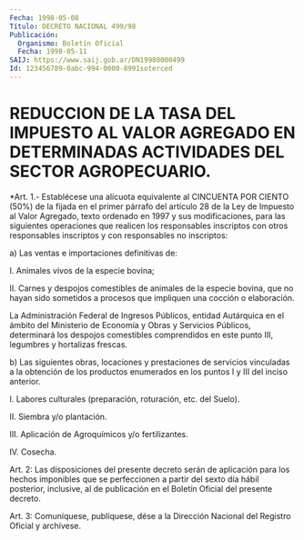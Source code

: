 ```yaml
---
Fecha: 1998-05-08
Título: DECRETO NACIONAL 499/98
Publicación:
  Organismo: Boletín Oficial
  Fecha: 1998-05-11
SAIJ: https://www.saij.gob.ar/DN19980000499
Id: 123456789-0abc-994-0000-8991soterced
---
```

# REDUCCION DE LA TASA DEL IMPUESTO AL VALOR AGREGADO EN DETERMINADAS ACTIVIDADES DEL SECTOR AGROPECUARIO.

<a id="1"></a>
*Art. 1.- Establécese una alícuota equivalente  al CINCUENTA POR CIENTO (50%) de la fijada en el primer párrafo del artículo  28 de la Ley de Impuesto al Valor Agregado, texto ordenado en 1997 y sus modificaciones, para las siguientes operaciones que realicen los responsables inscriptos con otros responsables inscriptos y con responsables no inscriptos:

a) Las ventas e importaciones definitivas de:

I. Animales vivos de la especie bovina;

II. Carnes y despojos comestibles de animales de la especie bovina, que no hayan sido sometidos a procesos que impliquen una cocción o elaboración.

La Administración Federal de Ingresos Públicos, entidad Autárquica en el ámbito del Ministerio de Economía y Obras y Servicios Públicos, determinará los despojos comestibles comprendidos en este punto III, legumbres y hortalizas frescas.

b) Las siguientes obras, locaciones y prestaciones de servicios vinculadas a la obtención de los productos enumerados en los puntos I y III del inciso anterior.

I. Labores culturales (preparación, roturación, etc. del Suelo).

II. Siembra y/o plantación.

III. Aplicación de Agroquímicos y/o fertilizantes.

IV. Cosecha.

<a id="2"></a>
Art. 2: Las disposiciones del presente decreto serán de aplicación para los hechos imponibles que se perfeccionen  a  partir del sexto día  hábil  posterior, inclusive, al de publicación en  el  Boletín Oficial del presente decreto.

<a id="3"></a>
Art. 3: Comuníquese,  publíquese, dése a la Dirección Nacional del Registro Oficial y archívese.